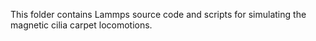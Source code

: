 This folder contains Lammps source code and scripts for simulating the magnetic cilia carpet locomotions. 

